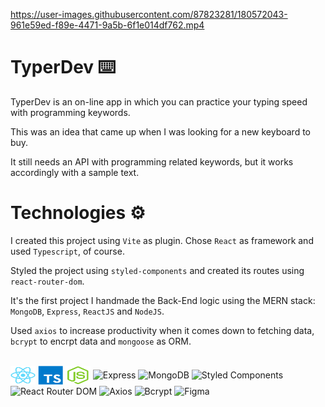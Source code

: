 https://user-images.githubusercontent.com/87823281/180572043-961e59ed-f89e-4471-9a5b-6f1e014df762.mp4

# TyperDev ⌨️

TyperDev is an on-line app in which you can practice your typing speed with programming keywords.

This was an idea that came up when I was looking for a new keyboard to buy.

It still needs an API with programming related keywords, but it works accordingly with a sample text.

# Technologies ⚙️

I created this project using `Vite` as plugin. Chose `React` as framework and used `Typescript`, of course.

Styled the project using `styled-components` and created its routes using `react-router-dom`.

It's the first project I handmade the Back-End logic using the MERN stack: `MongoDB`, `Express`, `ReactJS` and `NodeJS`.

Used `axios` to increase productivity when it comes down to fetching data, `bcrypt` to encrpt data and `mongoose` as ORM.

<div style="display: inline_block"><br>
  <img align="center" title="ReactJS" alt="ReactJS" height="30" width="40" src="https://raw.githubusercontent.com/devicons/devicon/master/icons/react/react-original.svg">
  <img align="center" title="Typescript" alt="Typescript" height="30" width="40" src="https://raw.githubusercontent.com/devicons/devicon/master/icons/typescript/typescript-plain.svg">
  <img align="center" title="NodeJS" alt="NodeJS" height="30" width="40" src="https://raw.githubusercontent.com/devicons/devicon/master/icons/nodejs/nodejs-original.svg">
  <img align="center" title="Express" alt="Express" height="30" width="40" src="https://user-images.githubusercontent.com/87823281/176988429-07c56fda-a49d-4895-85ae-1cdb32f2a6b2.svg">
  <img align="center" title="MongoDB" alt="MongoDB" height="30" width="40" src="https://user-images.githubusercontent.com/87823281/176988576-fc827679-c20f-4d73-85c9-4fcd93d114a8.svg">
    <img align="center" title="Styled Components" alt="Styled Components" height="30" width="40" src="https://user-images.githubusercontent.com/87823281/180796443-4c332fa5-94c7-4aa2-a9b3-775d16e62f62.svg">
  <img align="center" title="React Router DOM" alt="React Router DOM" height="30" width="40" src="https://user-images.githubusercontent.com/87823281/180800593-c0b6e072-a545-4d3c-a535-8941215bdaf8.svg">
  <img align="center" title="Axios" alt="Axios" height="30" width="40" src="https://user-images.githubusercontent.com/87823281/180801007-3da0638a-8941-49e0-93e8-a80440049bd9.svg">
  <img align="center" title="Bcrypt" alt="Bcrypt" height="30" width="40" src="https://user-images.githubusercontent.com/87823281/180801341-2fcebd0c-79f8-46c4-8520-af8d5ccbd921.svg">
  <img align="center" title="Figma" alt="Figma" height="30" width="40" src="https://www.vectorlogo.zone/logos/figma/figma-icon.svg">
</div>
